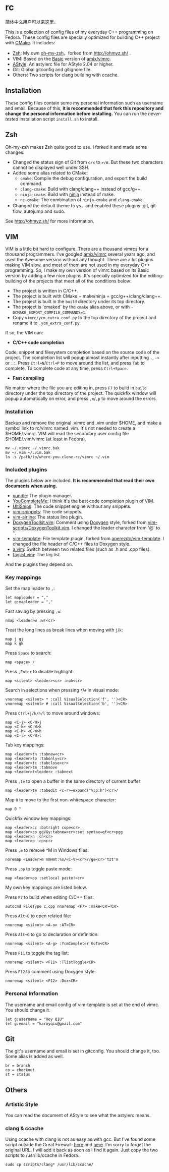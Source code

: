 # rc

简体中文用户可以来[这里](https://github.com/karoyqiu/rc/blob/master/README_zh_CN.md)。

This is a collection of config files of my everyday C++ programming on Fedora. These config files are specially optimized for building C++ project with [CMake](http://www.cmake.org/). It includes:

* [Zsh](http://www.zsh.org/): My own [oh-my-zsh](https://github.com/karoyqiu/oh-my-zsh)，forked from http://ohmyz.sh/ .
* VIM: Based on the [Basic](https://github.com/amix/vimrc/blob/master/vimrcs/basic.vim) version of [amix/vimrc](https://github.com/amix/vimrc).
* [AStyle](http://astyle.sourceforge.net/): An astylerc file for AStyle 2.04 or higher.
* Git: Global gitconfig and gitignore file.
* Others: Two scripts for clang building with ccache.

## Installation

These config files contain some my personal information such as username and email. Because of this, **it is recommended that fork this repository and change the personal information before installing.**
You can run the *never-tested* installation script `install.sh` to install.

## Zsh

Oh-my-zsh makes Zsh quite good to use. I forked it and made some changes:

* Changed the status sign of Git from `o/x` to `✔/✘`. But these two characters cannot be displayed well under SSH.
* Added some alias related to CMake:
  * `cmake`: Compile the debug configuration, and export the build command.
  * `clang-cmake`: Build with clang/clang++ instead of gcc/g++.
  * `ninja-cmake`: Build with [ninja](http://martine.github.io/ninja/) instead of make.
  * `nc-cmake`: The combination of `ninja-cmake` and `clang-cmake`.
* Changed the default theme to ys，and enabled these plugins: git, git-flow, autojump and sudo.

See http://ohmyz.sh/ for more information.

## VIM

VIM is a little bit hard to configure. There are a thousand vimrcs for a thousand programmers. I've googled [amix/vimrc](https://github.com/amix/vimrc) several years ago, and used the Awesome version without any thought. There are a lot plugins making VIM slow, and most of them are not used in my everyday C++ programming. So, I make my own version of vimrc based on its Basic version by adding a few nice plugins. It's specially optimized for the editing-building of the projects that meet all of the conditions below:

* The project is written in C/C++.
* The project is built with CMake + make/ninja + gcc/g++/clang/clang++.
* The project is built in the `build` directory under its top directory.
* The project is 'cmaked' by the `cmake` alias above, or with `-DCMAKE_EXPORT_COMPILE_COMMANDS=1`.
* Copy `vimrc/ycm_extra_conf.py` to the top directory of the project and rename it to `.ycm_extra_conf.py`.

If so, the VIM can:

* **C/C++ code completion**

Code, snippet and filesystem completion based on the source code of the project. The completion list will popup almost instantly after inputting `.`, `->` or `::`. Press `Ctrl+N`/`Ctrl+P` to move around the list, and press `Tab` to complete. To complete code at any time, press `Ctrl+Space`.

* **Fast compiling**

No matter where the file you are editing in, press `F7` to build in `build` directory under the top directory of the project. The quickfix window will popup automatically on error, and press `,n`/`,p` to move around the errors.

### Installation

Backup and remove the original .vimrc and .vim under $HOME, and make a symbol link to rc/vimrc named .vim. It's not needed to create a $HOME/.vimrc. VIM will read the secondary user config file $HOME/.vim/vimrc (at least in Fedora).

```
mv ~/.vimrc ~/.vimrc.bak
mv ~/.vim ~/.vim.bak
ln -s /path/to/where-you-clone-rc/vimrc ~/.vim
```

### Included plugins

The plugins below are included. **It is recommended that read their own documents when using.**

* [vundle](https://github.com/gmarik/Vundle.vim): The plugin manager.
* [YouCompleteMe](https://valloric.github.io/YouCompleteMe/): I think it's the best code completion plugin of VIM.
* [UltiSnips](https://github.com/SirVer/ultisnips): The code snippet engine without any snippets.
* [vim-snippets](https://github.com/honza/vim-snippets): The code snippets.
* [vim-airline](https://github.com/bling/vim-airline): The status line plugin.
* [DoxygenToolkit.vim](https://github.com/karoyqiu/DoxygenToolkit.vim): Comment using [Doxygen](https://www.doxygen.org/) style, forked from [vim-scripts/DoxygenToolkit.vim](https://github.com/vim-scripts/DoxygenToolkit.vim). I changed the leader character from '@' to '\'.
* [vim-template](https://github.com/karoyqiu/vim-template): File template plugin, forked from [aperezdc/vim-template](https://github.com/aperezdc/vim-template). I changed the file header of C/C++ files to Doxygen style.
* [a.vim](https://github.com/vim-scripts/a.vim): Switch between two related files (such as .h and .cpp files).
* [taglist.vim](https://github.com/vim-scripts/taglist.vim): The tag list.

And the plugins they depend on.

### Key mappings

Set the map leader to `,`:

    let mapleader = ","
    let g:mapleader = ","

Fast saving by pressing `,w`: 

    nmap <leader>w :w!<cr>

Treat the long lines as break lines when moving with `j`/`k`:

    map j gj
    map k gk

Press `Space` to search:

    map <space> /

Press `,Enter` to disable highlight:

    map <silent> <leader><cr> :noh<cr>

Search in selections when pressing `*`/`#` in visual mode:

    vnoremap <silent> * :call VisualSelection('f', '')<CR>
    vnoremap <silent> # :call VisualSelection('b', '')<CR>

Press `Ctrl+j/k/h/l` to move around windows: 

    map <C-j> <C-W>j
    map <C-k> <C-W>k
    map <C-h> <C-W>h
    map <C-l> <C-W>l

Tab key mappings:

    map <leader>tn :tabnew<cr>
    map <leader>to :tabonly<cr>
    map <leader>tc :tabclose<cr>
    map <leader>tm :tabmove
    map <leader>t<leader> :tabnext

Press `,te` to open a buffer in the same directory of current buffer:

    map <leader>te :tabedit <c-r>=expand("%:p:h")<cr>/

Map `0` to move to the first non-whitespace character:

    map 0 ^

Quickfix window key mappings:

    map <leader>cc :botright cope<cr>
    map <leader>co ggVGy:tabnew<cr>:set syntax=qf<cr>pgg
    map <leader>n :cn<cr>
    map <leader>p :cp<cr>

Press `,m` to remove ^M in Windows files: 

    noremap <Leader>m mmHmt:%s/<C-V><cr>//ge<cr>'tzt'm

Press `,pp` to toggle paste mode: 

    map <leader>pp :setlocal paste!<cr>

My own key mappings are listed below.

Press `F7` to build when editing C/C++ files:

    autocmd FileType c,cpp nnoremap <F7> :make<CR><CR>

Press `Alt+O` to open related file:

    nnoremap <silent> <A-o> :AT<CR>

Press `Alt+G` to go to declaration or definition: 

    nnoremap <silent> <A-g> :YcmCompleter GoTo<CR>

Press `F11` to toggle the tag list: 

    nnoremap <silent> <F11> :TlistToggle<CR>

Press `F12` to comment using Doxygen style: 

    nnoremap <silent> <F12> :Dox<CR>

### Personal Information

The username and email config of vim-template is set at the end of vimrc. You should change it.

    let g:username = "Roy QIU"
    let g:email = "karoyqiu@gmail.com"

## Git

The git's username and email is set in gitconfig. You should change it, too.
Some alias is added as well.

    br = branch
	co = checkout
	st = status

## Others

### Artistic Style

You can read the document of AStyle to see what the astylerc means.

### clang & ccache

Using ccache with clang is not as easy as with gcc. But I've found some script outside the Great Firewall: [here](http://petereisentraut.blogspot.com/2011/05/ccache-and-clang.html) and [here](http://petereisentraut.blogspot.com/2011/09/ccache-and-clang-part-2.html). I'm sorry to forget the original URL. I will add it back as soon as I find it again.
Just copy the two scripts to /usr/lib/ccache in Fedora.

    sudo cp scripts/clang* /usr/lib/ccache/
